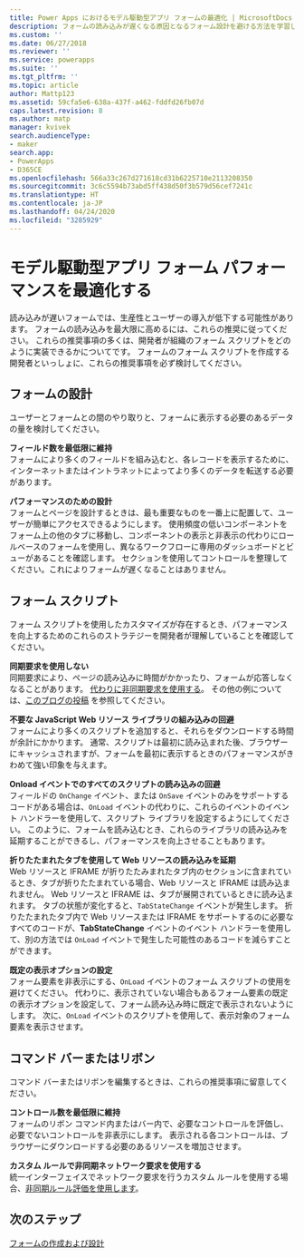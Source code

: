 ```yaml
---
title: Power Apps におけるモデル駆動型アプリ フォームの最適化 | MicrosoftDocs
description: フォームの読み込みが遅くなる原因となるフォーム設計を避ける方法を学習します
ms.custom: ''
ms.date: 06/27/2018
ms.reviewer: ''
ms.service: powerapps
ms.suite: ''
ms.tgt_pltfrm: ''
ms.topic: article
author: Mattp123
ms.assetid: 59cfa5e6-638a-437f-a462-fddfd26fb07d
caps.latest.revision: 8
ms.author: matp
manager: kvivek
search.audienceType:
- maker
search.app:
- PowerApps
- D365CE
ms.openlocfilehash: 566a33c267d271618cd31b6225710e2113208350
ms.sourcegitcommit: 3c6c5594b73abd5ff438d50f3b579d56cef7241c
ms.translationtype: HT
ms.contentlocale: ja-JP
ms.lasthandoff: 04/24/2020
ms.locfileid: "3285929"
---
```

# <a name="optimize-model-driven-app-form-performance"></a>モデル駆動型アプリ フォーム パフォーマンスを最適化する

読み込みが遅いフォームでは、生産性とユーザーの導入が低下する可能性があります。 フォームの読み込みを最大限に高めるには、これらの推奨に従ってください。 これらの推奨事項の多くは、開発者が組織のフォーム スクリプトをどのように実装できるかについてです。 フォームのフォーム スクリプトを作成する開発者といっしょに、これらの推奨事項を必ず検討してください。  
  
<a name="BKMK_FormDesign"></a>   
## <a name="form-design"></a>フォームの設計  
 ユーザーとフォームとの間のやり取りと、フォームに表示する必要のあるデータの量を検討してください。  
  
 **フィールド数を最低限に維持**  
 フォームにより多くのフィールドを組み込むと、各レコードを表示するために、インターネットまたはイントラネットによってより多くのデータを転送する必要があります。
 
 **パフォーマンスのための設計**  
 フォームとページを設計するときは、最も重要なものを一番上に配置して、ユーザーが簡単にアクセスできるようにします。 使用頻度の低いコンポーネントをフォーム上の他のタブに移動し、コンポーネントの表示と非表示の代わりにロールベースのフォームを使用し、異なるワークフローに専用のダッシュボードとビューがあることを確認します。 セクションを使用してコントロールを整理してください。これによりフォームが遅くなることはありません。
 
<a name="BKMK_FormScripts"></a>   
## <a name="form-scripts"></a>フォーム スクリプト  
 フォーム スクリプトを使用したカスタマイズが存在するとき、パフォーマンスを向上するためのこれらのストラテジーを開発者が理解していることを確認してください。  
  
**同期要求を使用しない**  
同期要求により、ページの読み込みに時間がかかったり、フォームが応答しなくなることがあります。 [代わりに非同期要求を使用する](https://docs.microsoft.com/powerapps/developer/model-driven-apps/best-practices/business-logic/interact-http-https-resources-asynchronously)。 その他の例については、[このブログの投稿](https://powerapps.microsoft.com/en-us/blog/turbocharge-your-model-driven-apps-by-transitioning-away-from-synchronous-requests/) を参照してください。
  
**不要な JavaScript Web リソース ライブラリの組み込みの回避**  
フォームにより多くのスクリプトを追加すると、それらをダウンロードする時間が余計にかかります。 通常、スクリプトは最初に読み込まれた後、ブラウザーにキャッシュされますが、フォームを最初に表示するときのパフォーマンスがきわめて強い印象を与えます。  
  
**Onload イベントでのすべてのスクリプトの読み込みの回避**  
フィールドの `OnChange` イベント、または `OnSave` イベントのみをサポートするコードがある場合は、`OnLoad` イベントの代わりに、これらのイベントのイベント ハンドラーを使用して、スクリプト ライブラリを設定するようにしてください。 このように、フォームを読み込むとき、これらのライブラリの読み込みを延期することができるし、パフォーマンスを向上させることもあります。  
  
 **折りたたまれたタブを使用して Web リソースの読み込みを延期**  
 Web リソースと IFRAME が折りたたみまれたタブ内のセクションに含まれているとき、タブが折りたたまれている場合、Web リソースと IFRAME は読み込まれません。 Web リソースと IFRAME は、タブが展開されているときに読み込まれます。 タブの状態が変化すると、`TabStateChange` イベントが発生します。 折りたたまれたタブ内で Web リソースまたは IFRAME をサポートするのに必要なすべてのコードが、**TabStateChange** イベントのイベント ハンドラーを使用して、別の方法では `OnLoad` イベントで発生した可能性のあるコードを減らすことができます。  
  
**既定の表示オプションの設定**  
フォーム要素を非表示にする、`OnLoad` イベントのフォーム スクリプトの使用を避けてください。 代わりに、表示されていない場合もあるフォーム要素の既定の表示オプションを設定して、フォーム読み込み時に既定で表示されないようにします。 次に、`OnLoad` イベントのスクリプトを使用して、表示対象のフォーム要素を表示させます。  
  
<a name="BKMK_CommandBar"></a>   
## <a name="command-bar-or-ribbon"></a>コマンド バーまたはリボン  
 コマンド バーまたはリボンを編集するときは、これらの推奨事項に留意してください。  
  
 **コントロール数を最低限に維持**  
 フォームのリボン コマンド内またはバー内で、必要なコントロールを評価し、必要でないコントロールを非表示にします。 表示される各コントロールは、ブラウザーにダウンロードする必要のあるリソースを増加させます。
 
 **カスタム ルールで非同期ネットワーク要求を使用する**  
 統一インターフェイスでネットワーク要求を行うカスタム ルールを使用する場合、[非同期ルール評価を使用します](https://docs.microsoft.com/powerapps/developer/model-driven-apps/define-ribbon-enable-rules#custom-rule)。
  
## <a name="next-steps"></a>次のステップ  
 [フォームの作成および設計](create-design-forms.md)    
    
 
